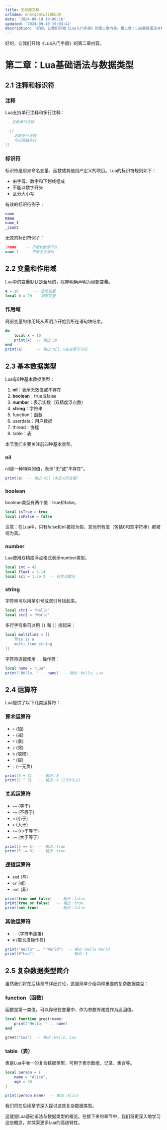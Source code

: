 ```yaml
---
title: 无标题文档
urlname: mn5rq5mtwli8hbd0
date: '2024-09-10 19:00:16'
updated: '2024-09-10 19:03:42'
description: '好的，让我们开始《Lua入门手册》的第二章内容。第二章：Lua基础语法与数据类型2.1 注释和标识符注释Lua支持单行注释和多行注释：-- 这是单行注释  --[[     这是多行注释     可以跨越多行 ]]标识符标识符是用来命名变量、函数或其他用户定义的项目。Lua的标识符规则如下：由...'
---
```

好的，让我们开始《Lua入门手册》的第二章内容。

# 第二章：Lua基础语法与数据类型
## 2.1 注释和标识符
### 注释
Lua支持单行注释和多行注释：

```lua
-- 这是单行注释

--[[
    这是多行注释
    可以跨越多行
]]
```

### 标识符
标识符是用来命名变量、函数或其他用户定义的项目。Lua的标识符规则如下：

+ 由字母、数字和下划线组成
+ 不能以数字开头
+ 区分大小写

有效的标识符例子：

```lua
name
Name
name_1
_count
```

无效的标识符例子：

```lua
2name    -- 不能以数字开头
name-1   -- 不能包含减号
```

## 2.2 变量和作用域
Lua中的变量默认是全局的，除非明确声明为局部变量。

```lua
a = 10       -- 全局变量
local b = 20 -- 局部变量
```

### 作用域
局部变量的作用域从声明点开始到所在语句块结束。

```lua
do
    local x = 10
    print(x)  -- 输出 10
end
print(x)      -- 输出 nil，x在这里不可见
```

## 2.3 基本数据类型
Lua有8种基本数据类型：

1. **nil**：表示无效值或不存在
2. **boolean**：true或false
3. **number**：表示实数（双精度浮点数）
4. **string**：字符串
5. function：函数
6. userdata：用户数据
7. thread：协程
8. table：表

本节我们主要关注前四种基本类型。

### nil
nil是一种特殊的值，表示"无"或"不存在"。

```lua
print(a)  -- 输出 nil（未定义的变量）
```

### boolean
boolean类型有两个值：true和false。

```lua
local isTrue = true
local isFalse = false
```

注意：在Lua中，只有false和nil被视为假，其他所有值（包括0和空字符串）都被视为真。

### number
Lua使用双精度浮点格式表示number类型。

```lua
local int = 42
local float = 3.14
local sci = 1.2e-3  -- 科学记数法
```

### string
字符串可以用单引号或双引号括起来。

```lua
local str1 = "Hello"
local str2 = 'World'
```

多行字符串可以用 `[[` 和 `]]` 括起来：

```lua
local multiline = [[
    This is a
    multi-line string
]]
```

字符串连接使用 `..` 操作符：

```lua
local name = "Lua"
print("Hello, " .. name)  -- 输出：Hello, Lua
```

## 2.4 运算符
Lua提供了以下几类运算符：

### 算术运算符
+ `+` (加)
+ `-` (减)
+ `*` (乘)
+ `/` (除)
+ `%` (取模)
+ `^` (幂)
+ `-` (一元负)

```lua
print(5 + 3)   -- 输出：8
print(2 ^ 3)   -- 输出：8 (2的3次方)
```

### 关系运算符
+ `==` (等于)
+ `~=` (不等于)
+ `<` (小于)
+ `>` (大于)
+ `<=` (小于等于)
+ `>=` (大于等于)

```lua
print(5 == 5)  -- 输出：true
print(5 ~= 6)  -- 输出：true
```

### 逻辑运算符
+ `and` (与)
+ `or` (或)
+ `not` (非)

```lua
print(true and false)  -- 输出：false
print(true or false)   -- 输出：true
print(not true)        -- 输出：false
```

### 其他运算符
+ `..` (字符串连接)
+ `#` (取长度操作符)

```lua
print("Hello" .. " World")  -- 输出：Hello World
print(#"Lua")               -- 输出：3
```

## 2.5 复杂数据类型简介
虽然我们将在后续章节详细讨论，这里简单介绍两种重要的复杂数据类型：

### function（函数）
函数是第一类值，可以存储在变量中、作为参数传递或作为返回值。

```lua
local function greet(name)
    print("Hello, " .. name)
end

greet("Lua")  -- 输出：Hello, Lua
```

### table（表）
表是Lua中唯一的复合数据类型，可用于表示数组、记录、集合等。

```lua
local person = {
    name = "Alice",
    age = 30
}

print(person.name)  -- 输出：Alice
```

我们将在后续章节深入探讨这些复杂数据类型。



这就是Lua基础语法与数据类型的概览。在接下来的章节中，我们将更深入地学习这些概念，并探索更多Lua的高级特性。



